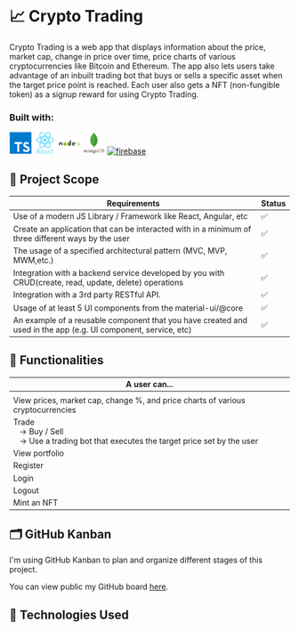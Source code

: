 # 📈 Crypto Trading

Crypto Trading is a web app that displays information about the price, market cap, change in price over time, price charts of various cryptocurrencies like Bitcoin and Ethereum. The app also lets users take advantage of an inbuilt trading bot that buys or sells a specific asset when the target price point is reached. Each user also gets a NFT (non-fungible token) as a signup reward for using Crypto Trading.

<h3 align="left">Built with:</h3>
<a href="https://www.typescriptlang.org/" target="_blank" rel="noreferrer"> <img src="https://raw.githubusercontent.com/devicons/devicon/master/icons/typescript/typescript-plain.svg" alt="typescript" width="40" height="40"/></a> 
<a href="https://reactjs.org/" target="_blank" rel="noreferrer"> <img src="https://raw.githubusercontent.com/devicons/devicon/master/icons/react/react-original-wordmark.svg" alt="react" width="40" height="40"/></a> 
<a href="https://nodejs.org" target="_blank" rel="noreferrer"> <img src="https://raw.githubusercontent.com/devicons/devicon/master/icons/nodejs/nodejs-original-wordmark.svg" alt="nodejs" width="40" height="40"/></a> 
<a href="https://www.mongodb.com/" target="_blank" rel="noreferrer"> <img src="https://raw.githubusercontent.com/devicons/devicon/master/icons/mongodb/mongodb-original-wordmark.svg" alt="mongodb" width="40" height="40"/></a> 
<a href="https://firebase.google.com/" target="_blank" rel="noreferrer"> <img src="https://www.vectorlogo.zone/logos/firebase/firebase-icon.svg" alt="firebase" width="40" height="40"/></a>

## 🎯 Project Scope

| Requirements                                                                                                   | Status |
| -------------------------------------------------------------------------------------------------------------- | ------ |
| Use of a modern JS Library / Framework like React, Angular, etc                                                |   ✅     |
| Create an application that can be interacted with in a minimum of three different ways by the user             |   ✅     |
| The usage of a specified architectural pattern (MVC, MVP, MWM,etc.)                                            |   ✅     |
| Integration with a backend service developed by you with CRUD(create, read, update, delete) operations         |   ✅     |
| Integration with a 3rd party RESTful API.                                                                      |   ✅     |
| Usage of at least 5 UI components from the material-ui/@core                                                   |   ✅     |
| An example of a reusable component that you have created and used in the app (e.g. Ul component, service, etc) |   ✅     |

## 🔬 Functionalities

| A user can...                                                                                                           |
| ----------------------------------------------------------------------------------------------------------------------- |
|                                                                                                                         |
| View prices, market cap, change %, and price charts of various cryptocurrencies                                         |
| Trade<br> &nbsp; &nbsp;→ Buy / Sell<br> &nbsp; &nbsp;→ Use a trading bot that executes the target price set by the user |
| View portfolio                                                                                                          |
| Register                                                                                                                |
| Login                                                                                                                   |
| Logout                                                                                                                  |
| Mint an NFT                                                                                                             |

## 🗂 GitHub Kanban

I'm using GitHub Kanban to plan and organize different stages of this project.

You can view public my GitHub board [here](https://github.com/tapabratadey/crypto-trading/projects/1).

## 🧪 Technologies Used
